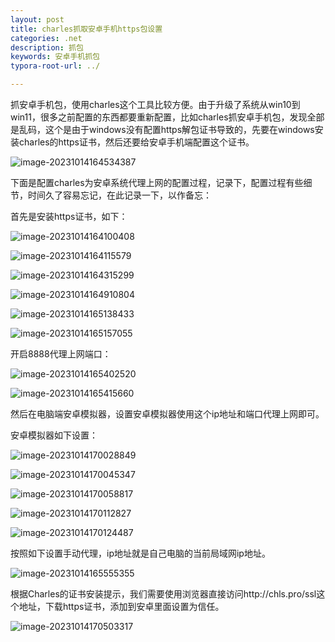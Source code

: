 ```yaml
---
layout: post
title: charles抓取安卓手机https包设置
categories: .net
description: 抓包
keywords: 安卓手机抓包
typora-root-url: ../

---
```


抓安卓手机包，使用charles这个工具比较方便。由于升级了系统从win10到win11，很多之前配置的东西都要重新配置，比如charles抓安卓手机包，发现全部是乱码，这个是由于windows没有配置https解包证书导致的，先要在windows安装charles的https证书，然后还要给安卓手机端配置这个证书。

![image-20231014164534387](/images/posts/image-20231014164534387.png)



下面是配置charles为安卓系统代理上网的配置过程，记录下，配置过程有些细节，时间久了容易忘记，在此记录一下，以作备忘：

首先是安装https证书，如下：

![image-20231014164100408](/images/posts/image-20231014164100408.png)

![image-20231014164115579](/images/posts/image-20231014164115579.png)

![image-20231014164315299](/images/posts/image-20231014164315299.png)

![image-20231014164910804](/images/posts/image-20231014164910804.png)

![image-20231014165138433](/images/posts/image-20231014165138433.png)

![image-20231014165157055](/images/posts/image-20231014165157055.png)

开启8888代理上网端口：

![image-20231014165402520](/images/posts/image-20231014165402520.png)

![image-20231014165415660](/images/posts/image-20231014165415660.png)

然后在电脑端安卓模拟器，设置安卓模拟器使用这个ip地址和端口代理上网即可。

安卓模拟器如下设置：

![image-20231014170028849](/images/posts/image-20231014170028849.png)

![image-20231014170045347](/images/posts/image-20231014170045347.png)

![image-20231014170058817](/images/posts/image-20231014170058817.png)

![image-20231014170112827](/images/posts/image-20231014170112827.png)

![image-20231014170124487](/images/posts/image-20231014170124487.png)



按照如下设置手动代理，ip地址就是自己电脑的当前局域网ip地址。



![image-20231014165555355](/images/posts/image-20231014165555355.png)

根据Charles的证书安装提示，我们需要使用浏览器直接访问http://chls.pro/ssl这个地址，下载https证书，添加到安卓里面设置为信任。

![image-20231014170503317](/images/posts/image-20231014170503317.png)

